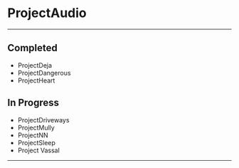# ProjectAudio

---

## Completed

- ProjectDeja
- ProjectDangerous
- ProjectHeart

## In Progress 

- ProjectDriveways
- ProjectMully
- ProjectNN
- ProjectSleep
- Project Vassal

---

